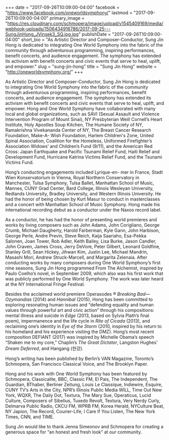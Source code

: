 +++
date = "2017-09-26T10:09:00-04:00"
facebook = "https://www.facebook.com/oneworldsymphony/"
lastmod = "2017-09-26T10:09:00-04:00"
primary_image = "https://res.cloudinary.com/schmopera/image/upload/v1545409169/media/webhook-uploads/1506434916786/2017-09-25---SungJinHong_JVinsek3_SQ.jpg.jpg"
publishDate = "2017-09-26T10:09:00-04:00"
short_bio = "As Artistic Director and Composer-Conductor, Sung Jin Hong is dedicated to integrating One World Symphony into the fabric of the community through adventurous programming, inspiring performances, benefit concerts, and audience engagement. The symphony has extended its activism with benefit concerts and civic events that serve to heal, uplift, and empower."
slug = "sung-jin-hong"
title = "Sung Jin Hong"
website = "http://oneworldsymphony.org/"
+++

As Artistic Director and Composer-Conductor, Sung Jin Hong is dedicated to integrating One
World Symphony into the fabric of the community through adventurous programming, inspiring
performances, benefit concerts, and audience engagement. The symphony has extended its
activism with benefit concerts and civic events that serve to heal, uplift, and empower. Hong and One World Symphony have collaborated with many local and global organizations, such as
SAVI (Sexual Assault and Violence Intervention Program of Mount Sinai), NY Presbyterian Weill
Cornell’s Heart Institute, Holy Apostles Soup Kitchen, The Humane Society of NY, Ramakrishna
Vivekananda Center of NY, The Breast Cancer Research Foundation, Make-A- Wish
Foundation, Harlem Children&#39;s Zone, United Spinal Association, Coalition for the Homeless,
Uniformed Firefighter’s Association Widows’ and Children’s Fund (9/11), and the American Red
Cross: Japan Earthquake and Pacific Tsunami Relief Fund, Haiti Relief and Development Fund,
Hurricane Katrina Victims Relief Fund, and the Tsunami Victims Fund.

Hong’s conducting engagements included Lyrique-en- mer in France, Stadt Wien
Konservatorium in Vienna, Royal Northern Conservatory in Manchester, Tulsa Symphony, Tulsa
Ballet, Manhattan School of Music, Mannes, CUNY Grad Center, Bard College, Illinois
Wesleyan University, Redlands University, Bradley University, and Western Illinois University.
He had the honor of being chosen by Kurt Masur to conduct in masterclasses and a concert
with Manhattan School of Music Symphony. Hong made his international recording debut as a
conductor under the Naxos record label.

As a conductor, he has had the honor of presenting world premieres and works by living
composers such as John Adams, John Corigliano, George Crumb, Michael Daugherty, Harold
Farberman, Kyle Gann, John Harbison, George Perle, Andre Previn, Steve Reich, Kaija
Saariaho, Esa-Pekka Salonen, Joan Tower, Rob Adler, Keith Bailey, Lisa Burke, Jason Candler,
John Craven, James Cross, Jerry DeVore, Peter Gilbert, Leonard Goldfine, Stanley Grill, Sean
Hickey, Jihwan Kim, Justin Lee, Michael Mandrin, Masashi Mori, Andrew Struck-Marcell, and
Margarita Zelenaia. After conducting works by many composers during One World Symphony’s
first nine seasons, Sung Jin Hong programmed From The Alchemist, inspired by Paulo Coelho’s
novel, in September 2009, which also was his first work that was publicly performed by One
World Symphony. The work was later heard at the NY International Fringe Festival.

Besides the acclaimed world premiere Operasodes ® *Breaking Bad—Ozymandias* (2014) and
*Hannibal* (2015), Hong has been committed to exploring resonating human issues and
“defending equality and human values through powerful art and civic action” through his
compositions: mental illness and suicide in *Edge* (2013, based on Sylvia Plath’s final poem),
impermanence and the life cycle in *Rite of Cicada* (2013), and reclaiming one’s identity in *Eye of the Storm* (2010, inspired by his return to his homeland and his experience visiting the DMZ). Hong’s most recent composition DEFIANT (2017) was inspired by Michelle Obama’s speech “Shaken me to my core,” Chaplin’s *The Great Dictator*, Langston Hughes’ *Dream Deferred*, and Hangang (한강).

Hong’s writing has been published by Berlin’s VAN Magazine, Toronto’s Schmopera, San
Francisco Classical Voice, and The Brooklyn Paper.


Hong and his work with One World Symphony has been featured by Schmopera, Classicalite,
BBC, Classic FM, El Pais, The Independent, The Guardian, BThaber, Berliner Zeitung, Louis Le
Classique, Indiewire, Esquire, CUNY TV’s Arts in the City, NPR’s Illinois Public Media WILL,
Time Out New York, WQXR, The Daily Dot, Textura, The Mary Sue, Operaticus, Lucid Culture,
Composers of Sibelius, Tuxedo Revolt, Textura, Very Nerdy Curly, Delmarva Public Radio,
CKCU FM, WPRB FM, Korea Herald, NYCulture Beat, NY Japion, The Record, Courier-Life, I
Care If You Listen, The New York Times, CNN, and TIME.

Sung Jin would like to thank Jenna Simeonov and Schmopera for creating a generous space for
“an honest and fresh look” at our community.
